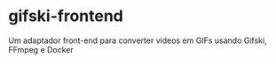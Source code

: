 # gifski-frontend
Um adaptador front-end para converter vídeos em GIFs usando Gifski, FFmpeg e Docker
